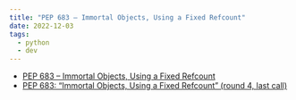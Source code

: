 ```yaml
---
title: "PEP 683 – Immortal Objects, Using a Fixed Refcount"
date: 2022-12-03
tags:
  - python
  - dev
---
```


- [PEP 683 – Immortal Objects, Using a Fixed Refcount](https://peps.python.org/pep-0683)
- [PEP 683: “Immortal Objects, Using a Fixed Refcount” (round 4, last call)](https://discuss.python.org/t/pep-683-immortal-objects-using-a-fixed-refcount-round-4-last-call/18183)
